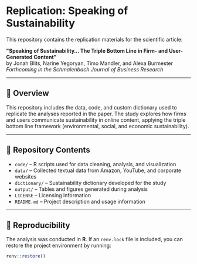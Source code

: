 # Replication: Speaking of Sustainability

This repository contains the replication materials for the scientific article:

**"Speaking of Sustainability… The Triple Bottom Line in Firm- and User-Generated Content"**  
by Jonah Blits, Narine Yegoryan, Timo Mandler, and Alexa Burmester  
_Forthcoming in the Schmalenbach Journal of Business Research_

---

## 🧾 Overview

This repository includes the data, code, and custom dictionary used to replicate the analyses reported in the paper. The study explores how firms and users communicate sustainability in online content, applying the triple bottom line framework (environmental, social, and economic sustainability).

---

## 📁 Repository Contents

- `code/` – R scripts used for data cleaning, analysis, and visualization  
- `data/` – Collected textual data from Amazon, YouTube, and corporate websites  
- `dictionary/` – Sustainability dictionary developed for the study  
- `output/` – Tables and figures generated during analysis  
- `LICENSE` – Licensing information  
- `README.md` – Project description and usage information  

---

## 🔄 Reproducibility

The analysis was conducted in **R**. If an `renv.lock` file is included, you can restore the project environment by running:

```r
renv::restore()
